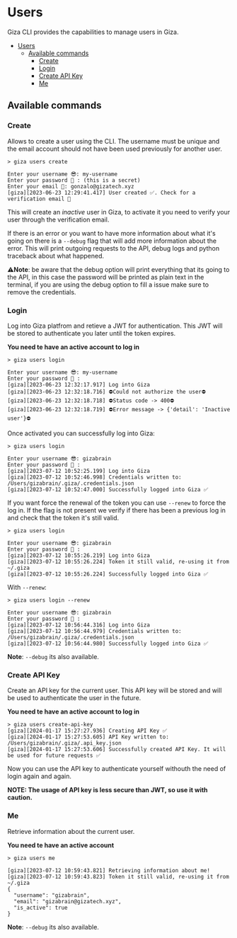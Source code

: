 # Users

Giza CLI provides the capabilities to manage users in Giza.

- [Users](#users)
  - [Available commands](#available-commands)
    - [Create](#create)
    - [Login](#login)
    - [Create API Key](#create-api-key)
    - [Me](#me)

## Available commands

### Create

Allows to create a user using the CLI. The username must be unique and the email account should not have been used previously for another user.

```console
> giza users create

Enter your username 😎: my-username
Enter your password 🥷 : (this is a secret)
Enter your email 📧: gonzalo@gizatech.xyz
[giza][2023-06-23 12:29:41.417] User created ✅. Check for a verification email 📧
```

This will create an *inactive* user in Giza, to activate it you need to verify your user through the verification email.

If there is an error or you want to have more information about what it's going on there is a `--debug` flag that will add more information about the error. This will print outgoing requests to the API, debug logs and python traceback about what happened.

⚠️**Note**: be aware that the debug option will print everything that its going to the API, in this case the password will be printed as plain text in the terminal, if you are using the debug option to fill a issue make sure to remove the credentials.

### Login

Log into Giza platfrom and retieve a JWT for authentication. This JWT will be stored to authenticate you later until the token expires.

**You need te have an active account to log in**

```console
> giza users login

Enter your username 😎: my-username
Enter your password 🥷 :
[giza][2023-06-23 12:32:17.917] Log into Giza
[giza][2023-06-23 12:32:18.716] ⛔️Could not authorize the user⛔️
[giza][2023-06-23 12:32:18.718] ⛔️Status code -> 400⛔️
[giza][2023-06-23 12:32:18.719] ⛔️Error message -> {'detail': 'Inactive user'}⛔️
```

Once activated you can successfully log into Giza:

```console
> giza users login

Enter your username 😎: gizabrain
Enter your password 🥷 :
[giza][2023-07-12 10:52:25.199] Log into Giza
[giza][2023-07-12 10:52:46.998] Credentials written to: /Users/gizabrain/.giza/.credentials.json
[giza][2023-07-12 10:52:47.000] Successfully logged into Giza ✅
```

If you want force the renewal of the token you can use `--renew` to force the log in. If the flag is not present we verify if there has been a previous log in and check that the token it's still valid.

```console
> giza users login

Enter your username 😎: gizabrain
Enter your password 🥷 :
[giza][2023-07-12 10:55:26.219] Log into Giza
[giza][2023-07-12 10:55:26.224] Token it still valid, re-using it from ~/.giza
[giza][2023-07-12 10:55:26.224] Successfully logged into Giza ✅
```

With `--renew`:

```console
> giza users login --renew

Enter your username 😎: gizabrain
Enter your password 🥷 :
[giza][2023-07-12 10:56:44.316] Log into Giza
[giza][2023-07-12 10:56:44.979] Credentials written to: /Users/gizabrain/.giza/.credentials.json
[giza][2023-07-12 10:56:44.980] Successfully logged into Giza ✅
```

**Note**: `--debug` its also available.

### Create API Key

Create an API key for the current user. This API key will be stored and will be used to authenticate the user in the future.

**You need te have an active account to log in**

```console
> giza users create-api-key
[giza][2024-01-17 15:27:27.936] Creating API Key ✅ 
[giza][2024-01-17 15:27:53.605] API Key written to: /Users/gizabrain/.giza/.api_key.json
[giza][2024-01-17 15:27:53.606] Successfully created API Key. It will be used for future requests ✅ 
```

Now you can use the API key to authenticate yourself withouth the need of login again and again.

**NOTE: The usage of API key is less secure than JWT, so use it with caution.**

### Me

Retrieve information about the current user.

**You need te have an active account**

```console
> giza users me

[giza][2023-07-12 10:59:43.821] Retrieving information about me!
[giza][2023-07-12 10:59:43.823] Token it still valid, re-using it from ~/.giza
{
  "username": "gizabrain",
  "email": "gizabrain@gizatech.xyz",
  "is_active": true
}
```

**Note**: `--debug` its also available.
